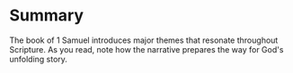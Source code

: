 # Summary

The book of 1 Samuel introduces major themes that resonate throughout Scripture. As you read, note how the narrative prepares the way for God's unfolding story.

